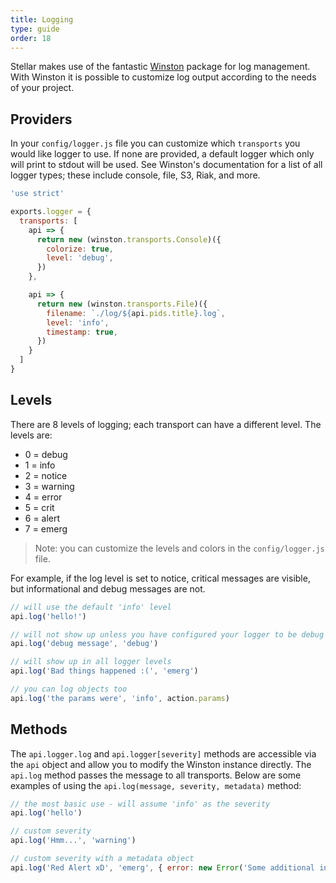 ```yaml
---
title: Logging
type: guide
order: 18
---
```


Stellar makes use of the fantastic [Winston](https://www.npmjs.com/package/winston) package for log management. With Winston it is possible to customize log output according to the needs of your project.

## Providers

In your `config/logger.js` file you can customize which `transports` you would like logger to use. If none are provided, a default logger which only will print to stdout will be used. See Winston's documentation for a list of all logger types; these include console, file, S3, Riak, and more.

```javascript
'use strict'

exports.logger = {
  transports: [
    api => {
      return new (winston.transports.Console)({
        colorize: true,
        level: 'debug',
      })
    },

    api => {
      return new (winston.transports.File)({
        filename: `./log/${api.pids.title}.log`,
        level: 'info',
        timestamp: true,
      })
    }
  ]
}
```

## Levels

There are 8 levels of logging; each transport can have a different level. The levels are:

- 0 = debug
- 1 = info
- 2 = notice
- 3 = warning
- 4 = error
- 5 = crit
- 6 = alert
- 7 = emerg

> Note: you can customize the levels and colors in the `config/logger.js` file.

For example, if the log level is set to notice, critical messages are visible, but informational and debug messages are not.

```javascript
// will use the default 'info' level
api.log('hello!')

// will not show up unless you have configured your logger to be debug
api.log('debug message', 'debug')

// will show up in all logger levels
api.log('Bad things happened :(', 'emerg')

// you can log objects too
api.log('the params were', 'info', action.params)
```

## Methods

The `api.logger.log` and `api.logger[severity]` methods are accessible via the `api` object and allow you to modify the Winston instance directly. The `api.log` method passes the message to all transports. Below are some examples of using the `api.log(message, severity, metadata)` method:

```javascript
// the most basic use - will assume 'info' as the severity
api.log('hello')

// custom severity
api.log('Hmm...', 'warning')

// custom severity with a metadata object
api.log('Red Alert xD', 'emerg', { error: new Error('Some additional information!') })
```
